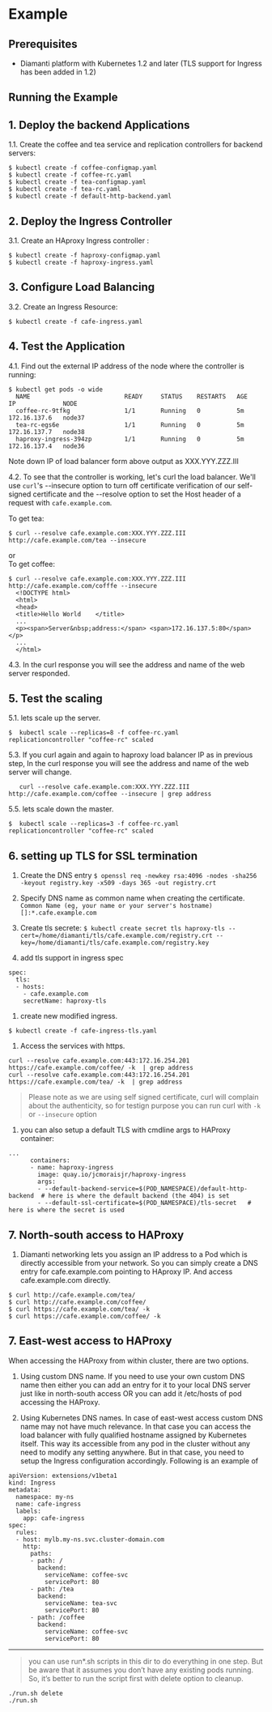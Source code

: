 # Example

## Prerequisites

* Diamanti platform with Kubernetes 1.2 and later (TLS support for Ingress has been added in 1.2)


## Running the Example


## 1. Deploy the backend Applications

1.1. Create the coffee and tea service and replication controllers for backend servers:

  ```
  $ kubectl create -f coffee-configmap.yaml
  $ kubectl create -f coffee-rc.yaml
  $ kubectl create -f tea-configmap.yaml
  $ kubectl create -f tea-rc.yaml
  $ kubectl create -f default-http-backend.yaml

  ```

## 2. Deploy the Ingress Controller

3.1. Create an HAproxy Ingress controller :
  ```
  $ kubectl create -f haproxy-configmap.yaml
  $ kubectl create -f haproxy-ingress.yaml
  ```

## 3. Configure Load Balancing

3.2. Create an Ingress Resource:
  ```
  $ kubectl create -f cafe-ingress.yaml
  ```


## 4. Test the Application

4.1. Find out the external IP address of the node where the controller is running:
  ```
  $ kubectl get pods -o wide
    NAME                          READY     STATUS    RESTARTS   AGE       IP             NODE
    coffee-rc-9tfkg               1/1       Running   0          5m        172.16.137.6   node37
    tea-rc-egs6e                  1/1       Running   0          5m        172.16.137.7   node38
    haproxy-ingress-394zp         1/1       Running   0          5m        172.16.137.4   node36
  ```
   Note down IP of load balancer form above output as XXX.YYY.ZZZ.III


4.2. To see that the controller is working, let's curl the load balancer.
We'll use ```curl```'s --insecure option to turn off certificate verification of our self-signed
certificate and the --resolve option to set the Host header of a request with ```cafe.example.com```.  

  To get tea:
  ```
  $ curl --resolve cafe.example.com:XXX.YYY.ZZZ.III http://cafe.example.com/tea --insecure
  ```
  or  
  To get coffee:
  ```
  $ curl --resolve cafe.example.com:XXX.YYY.ZZZ.III http://cafe.example.com/cofffe --insecure
    <!DOCTYPE html>
    <html>
    <head>
    <title>Hello World    </title>
    ...
    <p><span>Server&nbsp;address:</span> <span>172.16.137.5:80</span></p>
    ...
    </html>

  ```
4.3. In the curl response you will see the address and name of the web server responded.



## 5. Test the scaling

5.1. lets scale up the server.
  ```
  $  kubectl scale --replicas=8 -f coffee-rc.yaml
  replicationcontroller "coffee-rc" scaled
  ```

5.3. If you curl again and again to haproxy load balancer IP as in previous step, In the curl response you will see the address and name of the web server will change.
```
   curl --resolve cafe.example.com:XXX.YYY.ZZZ.III http://cafe.example.com/coffee --insecure | grep address
```

5.5. lets scale down the master.
  ```
  $  kubectl scale --replicas=3 -f coffee-rc.yaml
  replicationcontroller "coffee-rc" scaled
  ```


## 6. setting up TLS for SSL termination


1. Create the DNS entry
```$ openssl req -newkey rsa:4096 -nodes -sha256 -keyout registry.key -x509 -days 365 -out registry.crt```

1. Specify DNS name as common name when creating the certificate.
```Common Name (eg, your name or your server's hostname) []:*.cafe.example.com```

1. Create tls secrete:
```$ kubectl create secret tls haproxy-tls --cert=/home/diamanti/tls/cafe.example.com/registry.crt --key=/home/diamanti/tls/cafe.example.com/registry.key```


1. add tls support in ingress spec
```
spec:
  tls:
  - hosts:
    - cafe.example.com
    secretName: haproxy-tls
```

1. create new modified ingress.
```
$ kubectl create -f cafe-ingress-tls.yaml
```


1. Access the services with https. 
```
curl --resolve cafe.example.com:443:172.16.254.201 https://cafe.example.com/coffee/ -k  | grep address
curl --resolve cafe.example.com:443:172.16.254.201 https://cafe.example.com/tea/ -k  | grep address
```

> Please note as we are using self signed certificate, curl will complain about the authenticity, so for testign purpose you can run curl with `-k` or `--insecure` option



1. you can also setup a default TLS with cmdline args to HAProxy container:
```
...
      containers:
      - name: haproxy-ingress
        image: quay.io/jcmoraisjr/haproxy-ingress
        args:
        - --default-backend-service=$(POD_NAMESPACE)/default-http-backend  # here is where the default backend (the 404) is set
        - --default-ssl-certificate=$(POD_NAMESPACE)/tls-secret   # here is where the secret is used
```



## 7. North-south access to HAProxy

1. Diamanti networking lets you assign an IP address to a Pod which is directly accessible from your network. So you can simply create a DNS entry for cafe.example.com pointing to HAproxy IP. And access cafe.example.com directly.


```
$ curl http://cafe.example.com/tea/
$ curl http://cafe.example.com/coffee/
$ curl https://cafe.example.com/tea/ -k
$ curl https://cafe.example.com/coffee/ -k
```



## 7. East-west access to HAProxy

When accessing the HAProxy from within cluster, there are two options.

1. Using custom DNS name. If you need to use your own custom DNS name then either you can add an entry for it to your local DNS server just like in north-south access OR you can add it /etc/hosts of pod accessing the HAProxy.

2. Using Kubernetes DNS names. In case of east-west access custom DNS name may not have much relevance. In that case you can access the load balancer with fully qualified hostname assigned by  Kubernetes itself. This way its accessible from any pod in the cluster without any need to modify any setting anywhere. But in that case, you need to setup the Ingress configuration accordingly. Following is an example of

```
apiVersion: extensions/v1beta1
kind: Ingress
metadata:
  namespace: my-ns
  name: cafe-ingress
  labels:
    app: cafe-ingress
spec:
  rules:
  - host: mylb.my-ns.svc.cluster-domain.com
    http:
      paths:
      - path: /
        backend:
          serviceName: coffee-svc
          servicePort: 80
      - path: /tea
        backend:
          serviceName: tea-svc
          servicePort: 80
      - path: /coffee
        backend:
          serviceName: coffee-svc
          servicePort: 80

```


***
> you can use run*.sh scripts in this dir to do everything in one step. But be aware that it assumes you don’t have any existing pods running. So, it’s better to run the script first with delete option to cleanup.
```
./run.sh delete
./run.sh
```






